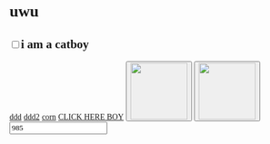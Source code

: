 <!DOCTYPE html>
<html lang="en">
<head>
    <meta charset="UTF-8" />
    <meta name="viewport" content="width=device-width, initial-scale=1.0" />
    <style>
        * {
            font-family: "Comic Sans MS", "Comic Sans";
        }
    </style>
    <title>LOLOLOLO</title>
</head>
<body>
    <h1>uwu</h1>
    <h2><input type="checkbox" class="catboy" />i am a catboy</h2>
    <a href="?ddd">ddd</a>
    <a href="?ddd2">ddd2</a>
    <a href="?corn">corn</a>
    <a href="https://ottonik.github.io">CLICK HERE BOY</a>
    <button class="napierdalacz">
        <img src="https://i.imgur.com/31fA5CM.png" width="100" height="100" />
    </button>
    <button class="napierdalacz-stop">
        <img src="https://i.imgur.com/sgQXzaw.png" width="100" height="100" alt="" />
    </button>
    <input type="number" class="loyalityId" value="985" />
    <script>
        let coupons = [
            37125,
            53279,
            53705,
            53742,
            53746,
            53748,
            53765,
            53801,
            53802,
            53803,
            53804,
            53805,
            53806,
            53807,
            53808,
            53809,
            53810,
        ];
        let intid = null;
        document.querySelector(".napierdalacz").addEventListener("click", () => {
            if (intid) clearInterval(intid);
            intid = setInterval(() => {
                getPrize(
                    mcd.bridge,
                    parseInt(document.querySelector(".loyalityId").value)
                );
            }, 2500);
        });
        document.querySelector(".napierdalacz-stop").addEventListener("click", () => {
            if (intid) clearInterval(intid);
        });
        document.addEventListener("mcdBridgeReady", function (e) {
            console.log(mcd);
            console.log(JSON.stringify(mcd));
            console.log(mcd.bridge);
            console.log(JSON.stringify(mcd.bridge));
            console.log(typeof mcd);
            console.log(typeof mcd.bridge);
            console.log("gowno");
            let offerActivation = mcd.bridge.message("offerActivation");
            let deals = mcd.bridge.message("deals");
            let user = mcd.bridge.message("user");
            user.send({
            promptlogin: true
            });
            user.on("data", function (data) {
                console.log("chuj");
                console.log(data);
           console.log("chuj");
                console.log(typeof data);
           console.log("chuj");
                console.log(typeof mcd);
           console.log("chuj");
                console.log(typeof mcd.bridge);
          
                console.log("chuj");
                console.log(JSON.stringify(loyaltyCardId));
           console.log("chuj");
                console.log(JSON.stringify(loyaltyCardType));
           console.log("chuj");
                console.log(JSON.stringify(currentPoints));
           console.log("chuj");
                console.log(JSON.stringify(code));
           console.log("chuj");
                console.log(JSON.stringify(giftId));
           console.log("chuj");
                console.log(JSON.stringify(instanceId));
           console.log("chuj");
                console.log(JSON.stringify(redeemedOfferId));
           console.log("chuj");
                console.log(JSON.stringify(giftId));
           console.log("chuj");
                console.log(JSON.stringify(pointsBalance));
                //   getPrize(offerActivation);
                let i = 985;
            });
            user.on("error", function (error) {});
            user.on("done", function () {});
        });
        function getPrize(bridge, loyalityId) {
            let couponId = coupons[Math.floor(Math.random() * coupons.length) + 1 - 1];
            let offerActivation = bridge.message("offerActivation")
            let offers = bridge.message("offers")
            offers.send({
            getRedeemedOffers: true
            });
            offerActivation.send({
                loyaltyId: 1129,
                autoActivate: false,
                rewardId: 97983
            });
            offerActivation.on("data", function (data) {
                console.log("offer activation data", loyalityId, data[0]);
                console.log(JSON.stringify(data));
            });
            offerActivation.on("error", function (error) {
                console.warn("MCD ERROR", loyalityId, JSON.stringify(error));
                console.log(JSON.stringify(loyaltyId));
            });
            offerActivation.on("done", function () {
                console.log("corn done 11", loyalityId);
                console.log(offers);
            });
            offers.on("data", function (data) {
                console.log("offers data", loyalityId, data);
                console.log(JSON.stringify(data));
            });
            offers.on("error", function (error) {
                console.warn("offers MCD ERROR", loyalityId, JSON.stringify(error));
            });
            offers.on("done", function () {
                console.log("offers done 22", loyalityId);
            });
        }
    </script>
    <script src="//cdn.jsdelivr.net/npm/eruda"></script>
    <script>
        eruda.init();
    </script>
</body>
</html>
